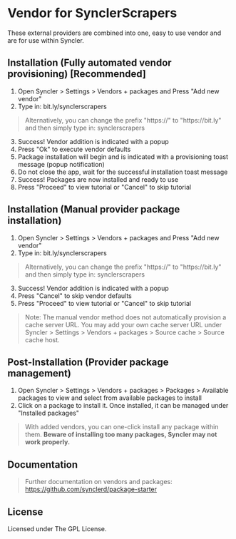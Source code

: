 # Vendor for SynclerScrapers

These external providers are combined into one, easy to use vendor and are for use within Syncler.

## Installation (Fully automated vendor provisioning) [Recommended]

1. Open Syncler > Settings > Vendors + packages and Press "Add new vendor"
2. Type in: bit.ly/synclerscrapers
> Alternatively, you can change the prefix "https://" to "https://<span></span>bit.ly" and then simply type in: synclerscrapers

3. Success! Vendor addition is indicated with a popup
4. Press "Ok" to execute vendor defaults
5. Package installation will begin and is indicated with a provisioning toast message (popup notification)
6. Do not close the app, wait for the successful installation toast message
7. Success! Packages are now installed and ready to use
8. Press "Proceed" to view tutorial or "Cancel" to skip tutorial

## Installation (Manual provider package installation)

1. Open Syncler > Settings > Vendors + packages and Press "Add new vendor"
2. Type in: bit.ly/synclerscrapers
> Alternatively, you can change the prefix "https://" to "https://<span></span>bit.ly" and then simply type in: synclerscrapers

3. Success! Vendor addition is indicated with a popup
4. Press "Cancel" to skip vendor defaults
5. Press "Proceed" to view tutorial or "Cancel" to skip tutorial

> Note: The manual vendor method does not automatically provision a cache server URL. You may add your own cache server URL under Syncler > Settings > Vendors + packages > Source cache > Source cache host.

## Post-Installation (Provider package management)

1. Open Syncler > Settings > Vendors + packages > Packages > Available packages to view and select from available packages to install
2. Click on a package to install it. Once installed, it can be managed under "Installed packages"

> With added vendors, you can one-click install any package within them. **Beware of installing too many packages, Syncler may not work properly.**

## Documentation

> Further documentation on vendors and packages: https://github.com/synclerd/package-starter

## License

Licensed under The GPL License.
